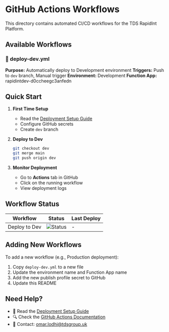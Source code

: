 # GitHub Actions Workflows

This directory contains automated CI/CD workflows for the TDS RapidInt Platform.

## Available Workflows

### 🚀 deploy-dev.yml
**Purpose:** Automatically deploy to Development environment
**Triggers:** Push to `dev` branch, Manual trigger
**Environment:** Development
**Function App:** rapidintdev-d0ccheegc3anfedn

## Quick Start

1. **First Time Setup**
   - Read the [Deployment Setup Guide](../DEPLOYMENT_SETUP.md)
   - Configure GitHub secrets
   - Create `dev` branch

2. **Deploy to Dev**
   ```bash
   git checkout dev
   git merge main
   git push origin dev
   ```

3. **Monitor Deployment**
   - Go to **Actions** tab in GitHub
   - Click on the running workflow
   - View deployment logs

## Workflow Status

| Workflow | Status | Last Deploy |
|----------|--------|-------------|
| Deploy to Dev | ![Status](https://img.shields.io/badge/status-ready-brightgreen) | - |

## Adding New Workflows

To add a new workflow (e.g., Production deployment):

1. Copy `deploy-dev.yml` to a new file
2. Update the environment name and Function App name
3. Add the new publish profile secret to GitHub
4. Update this README

## Need Help?

- 📖 Read the [Deployment Setup Guide](../DEPLOYMENT_SETUP.md)
- 🔍 Check the [GitHub Actions Documentation](https://docs.github.com/en/actions)
- 💬 Contact: omar.lodhi@tdsgroup.uk
